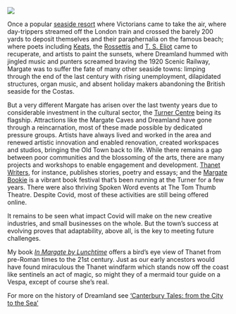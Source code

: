<a href="https://beta.kent-maps.online"><img src="https://beta.kent-maps.online/juncture/ve-button.png"></a>
<param ve-config title="21st Century Margate " author="Maggie Harris" layout="vtl" 
banner="https://stor.artstor.org/stor/0d641b7a-318e-4c7f-8789-6452984df301">

<param ve-entity eid="Q618045" aliases="Margate">
<param ve-entity eid="Q3039291" alisases="Dreamland Margate">

Once a popular [seaside resort](/dickens/19c-margate) where Victorians came to take the air, where day-trippers streamed off the London train and crossed the barely 200 yards to deposit themselves and their paraphernalia on the famous beach; where poets including [Keats](/19c/19c-keats-margate/), the [Rossettis](/19c/19c-rossetti-biography) and [T. S. Eliot](/20c/20c-eliot-biography) came to recuperate, and artists to paint the sunsets, where Dreamland hummed with jingled music and punters screamed braving the 1920 Scenic Railway, Margate was to suffer the fate of many other seaside towns: limping through the end of the last century with rising unemployment, dilapidated structures, organ  music, and absent holiday makers abandoning the British seaside for the Costas. 
<param ve-image url="https://stor.artstor.org/stor/a1a47ab9-b7e5-4e64-9e2e-703827012850" label="Margate sign post"> 

But a very different Margate has arisen over the last twenty years due to considerable investment in the cultural sector, the [Turner Centre](https://turnercontemporary.org/) being its flagship. Attractions like the Margate Caves and Dreamland have gone through a reincarnation, most of these made possible by dedicated pressure groups. Artists have always lived and worked in the area and renewed artistic innovation and enabled renovation, created workspaces and studios, bringing the Old Town back to life. While there remains a gap between poor communities and the blossoming of the arts, there are many projects and workshops to enable engagement and development. [Thanet Writers](thanetwriters.com), for instance,  publishes stories, poetry and essays; and the [Margate Bookie](margatebookie.com) is a vibrant book festival that’s been running at the Turner for a few years. There were also thriving Spoken Word events at The Tom Thumb Theatre. Despite Covid, most of these activities are still being offered online.
<param ve-image url="https://stor.artstor.org/stor/08e67dca-f24b-42f5-80ac-d270d6756b99" label="Turner Contemporary" attribution= "Photography by Hufton and Crow, by kind permission of the Turner Contemporary"> 

It remains to be seen what impact Covid will make on the new creative industries, and small businesses on the whole. But the town’s success at evolving proves that adaptability, above all, is the key to meeting future challenges. 
<param ve-image url="https://stor.artstor.org/stor/ee7f84dc-a5b0-4c36-ad58-bb9a01682e54" label="Another Time by Anthony Gormley, Margate"> 

My book [_In Margate by Lunchtime_](/21c/21c-margate-lunchtime) offers a bird’s eye view of Thanet from pre-Roman times to the 21st century. Just as our early ancestors would have found miraculous the Thanet windfarm which stands now off the coast like sentinels  an act of magic, so might they of a mermaid tour guide on a Vespa, except of course she’s real. 
<param ve-image url="images/Kent Maps Mermaid Transparent.jpg" label="Margate Mermaid" attribution="Heather Murdoch"> 

For more on the history of Dreamland see [‘Canterbury Tales: from the City to the Sea’](https://www.youtube.com/watch?v=461nK7mazNo)
<param ve-image url="https://upload.wikimedia.org/wikipedia/commons/6/65/Dreamland%2C_Margate_-_geograph.org.uk_-_1473130.jpg" label="Dreamland, Margate" attribution="Nigel Chadwick, CC BY-SA 2.0, via Wikimedia Commons"> 
